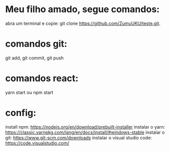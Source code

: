 # Meu filho amado, segue comandos:

abra um terminal e copie: git clone https://github.com/ZumuUKU/teste.git.

# comandos git:

git add, git commit, git push

# comandos react:

yarn start ou npm start

# config:

install npm: https://nodejs.org/en/download/prebuilt-installer
instalar o yarn: https://classic.yarnpkg.com/lang/en/docs/install/#windows-stable
instalar o git: https://www.git-scm.com/downloads
instalar o visual studio code: https://code.visualstudio.com/
